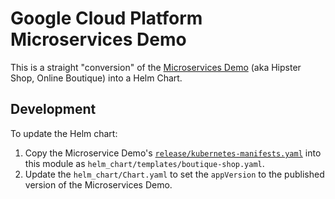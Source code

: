 # Google Cloud Platform Microservices Demo

This is a straight "conversion" of the [Microservices Demo](https://github.com/GoogleCloudPlatform/microservices-demo) (aka Hipster Shop, Online Boutique) into a Helm Chart.

## Development

To update the Helm chart:

1. Copy the Microservice Demo's [`release/kubernetes-manifests.yaml`](https://github.com/GoogleCloudPlatform/microservices-demo/blob/master/release/kubernetes-manifests.yaml) into this module as `helm_chart/templates/boutique-shop.yaml`.
1. Update the `helm_chart/Chart.yaml` to set the `appVersion` to the published version of the Microservices Demo.
